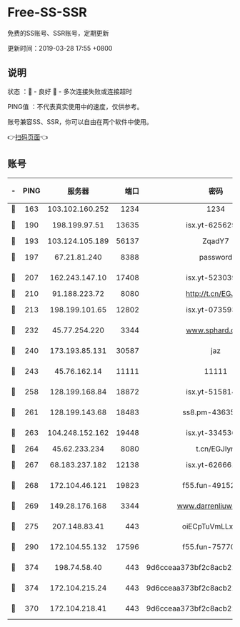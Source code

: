 # Free-SS-SSR

免费的SS账号、SSR账号，定期更新

更新时间：2019-03-28 17:55 +0800

## 说明

状态     ：🙂 - 良好 🙁 - 多次连接失败或连接超时

PING值   ：不代表真实使用中的速度，仅供参考。

账号兼容SS、SSR，你可以自由在两个软件中使用。

👉[扫码页面](https://liesauer.github.io/Free-SS-SSR/)👈

## 账号

|-|PING|服务器|端口|密码|加密方式|区域|
|:----:|:----:|:-----:|-----:|:----:|:----:|:----:|
|🙂|163|103.102.160.252|1234|1234|rc4-md5|JP|
|🙂|190|198.199.97.51|13635|isx.yt-62562937|aes-256-cfb|US|
|🙂|193|103.124.105.189|56137|ZqadY7|chacha20|US|
|🙂|197|67.21.81.240|8388|password|aes-256-cfb|US|
|🙂|207|162.243.147.10|17408|isx.yt-52303968|aes-256-cfb|US|
|🙂|210|91.188.223.72|8080|http://t.cn/EGJIyrl|rc4-md5|RU|
|🙂|213|198.199.101.65|12802|isx.yt-07359379|aes-256-cfb|US|
|🙂|232|45.77.254.220|3344|www.sphard.com|aes-256-cfb|SG|
|🙂|240|173.193.85.131|30587|jaz|aes-256-cfb|US|
|🙂|243|45.76.162.14|11111|11111|aes-256-cfb|SG|
|🙂|258|128.199.168.84|18872|isx.yt-51581408|aes-256-cfb|SG|
|🙂|261|128.199.143.68|18483|ss8.pm-43635590|aes-256-cfb|SG|
|🙂|263|104.248.152.162|19448|isx.yt-33453660|aes-256-cfb|SG|
|🙂|264|45.62.233.234|8080|t.cn/EGJIyrl|rc4-md5|CA|
|🙂|267|68.183.237.182|12138|isx.yt-62666104|aes-256-cfb|SG|
|🙂|268|172.104.46.121|19823|f55.fun-49152560|aes-256-cfb|SG|
|🙂|269|149.28.176.168|3344|www.darrenliuwei.com|aes-256-cfb|AU|
|🙂|275|207.148.83.41|443|oiECpTuVmLLxk4Ts|aes-256-cfb|AU|
|🙂|290|172.104.55.132|17596|f55.fun-75770427|aes-256-cfb|SG|
|🙂|374|198.74.58.40|443|9d6cceaa373bf2c8acb22e60b6a58be6|aes-256-cfb|US|
|🙂|374|172.104.215.24|443|9d6cceaa373bf2c8acb22e60b6a58be6|aes-256-cfb|US|
|🙁|370|172.104.218.41|443|9d6cceaa373bf2c8acb22e60b6a58be6|aes-256-cfb|US|
